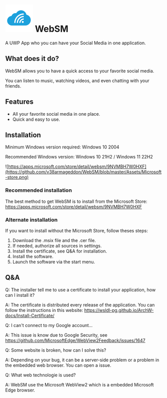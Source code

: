# ![Logo WebSM](Assets/WebSM.png) WebSM
A UWP App who you can have your Social Media in one application.

## What does it do?
WebSM allows you to have a quick access to your favorite social media.

You can listen to music, watching videos, and even chatting with your friends.

## Features
- All your favorite social media in one place.
- Quick and easy to use.

## Installation
Minimum Windows version required: Windows 10 2004

Recommended Windows version: Windows 10 21H2 / Windows 11 22H2

![https://apps.microsoft.com/store/detail/websm/9NVMBH7W0HXF](https://github.com/v38armageddon/WebSM/blob/master/Assets/Microsoft-store.png)

### Recommended installation
The best method to get WebSM is to install from the Microsoft Store: https://apps.microsoft.com/store/detail/websm/9NVMBH7W0HXF

### Alternate installation
If you want to install without the Microsoft Store, follow theses steps:

1. Download the .msix file and the .cer file.
2. If needed, authorize all sources in settings.
3. Install the certificate, see Q&A for installation.
3. Install the software.
4. Launch the software via the start menu.

## Q&A
Q: The installer tell me to use a certificate to install your application, how can I install it?

A: The certificate is distributed every release of the application. You can follow the instructions in this website: https://wsldl-pg.github.io/ArchW-docs/Install-Certificate/

Q: I can't connect to my Google account...

A: This issue is know due to Google Security, see https://github.com/MicrosoftEdge/WebView2Feedback/issues/1647

Q: Some website is broken, how can I solve this?

A: Depending on your bug, it can be a server-side problem or a problem in the embedded web browser. You can open a issue.

Q: What web technologie is used?

A: WebSM use the Microsoft WebView2 which is a embedded Microsoft Edge browser.
